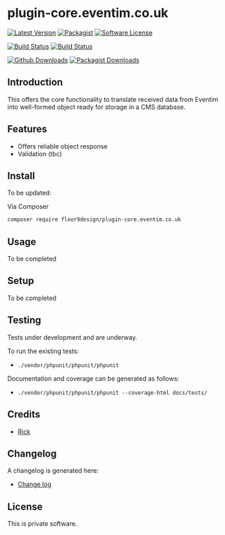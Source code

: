 # plugin-core.eventim.co.uk

[![Latest Version](https://img.shields.io/github/v/release/floor9design-ltd/plugin-core.eventim.co.uk?include_prereleases&style=plastic)](https://github.com/floor9design-ltd/plugin-core.eventim.co.uk/releases)
[![Packagist](https://img.shields.io/packagist/v/floor9design/plugin-core.eventim.co.uk?style=plastic)](https://packagist.org/packages/floor9design/plugin-core.eventim.co.uk)
[![Software License](https://img.shields.io/badge/license-MIT-brightgreen.svg?style=plastic)](LICENCE.md)

[![Build Status](https://img.shields.io/travis/floor9design-ltd/plugin-core.eventim.co.uk?style=plastic)](https://travis-ci.org/github/floor9design-ltd/plugin-core.eventim.co.uk)
[![Build Status](https://img.shields.io/codecov/c/github/floor9design-ltd/plugin-core.eventim.co.uk?style=plastic)](https://codecov.io/gh/floor9design-ltd/plugin-core.eventim.co.uk)

[![Github Downloads](https://img.shields.io/github/downloads/floor9design-ltd/plugin-core.eventim.co.uk/total?style=plastic)](https://github.com/floor9design-ltd/plugin-core.eventim.co.uk)
[![Packagist Downloads](https://img.shields.io/packagist/dt/floor9design/plugin-core.eventim.co.uk?style=plastic)](https://packagist.org/packages/floor9design/plugin-core.eventim.co.uk)


## Introduction

This offers the core functionality to translate received data from Eventim into well-formed object ready for storage in 
a CMS database.

## Features

* Offers reliable object response
* Validation (tbc)

## Install

To be updated: 

Via Composer

``` bash
composer require floor9design/plugin-core.eventim.co.uk
```

## Usage

To be completed

## Setup

To be completed

## Testing

Tests under development and are underway.

To run the existing tests: 

* `./vendor/phpunit/phpunit/phpunit`

Documentation and coverage can be generated as follows:

* `./vendor/phpunit/phpunit/phpunit --coverage-html docs/tests/`

## Credits

- [Rick](https://github.com/elb98rm)

## Changelog

A changelog is generated here:

* [Change log](CHANGELOG.md)

## License

This is private software.